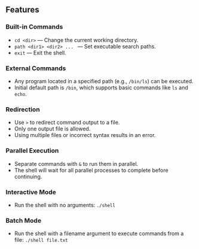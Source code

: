 ## Features

### Built-in Commands
- ```cd <dir>``` — Change the current working directory.
- ```path <dir1> <dir2> ... ``` — Set executable search paths.
- ```exit``` — Exit the shell.


### External Commands
- Any program located in a specified path (e.g., ```/bin/ls```) can be executed.
- Initial default path is ```/bin```, which supports basic commands like ```ls``` and ```echo```.


### Redirection
- Use ```>``` to redirect command output to a file.
- Only one output file is allowed.
- Using multiple files or incorrect syntax results in an error.


### Parallel Execution
- Separate commands with ```&``` to run them in parallel.
- The shell will wait for all parallel processes to complete before continuing.


### Interactive Mode
- Run the shell with no arguments: ```./shell```

### Batch Mode
- Run the shell with a filename argument to execute commands from a file: ```./shell file.txt```